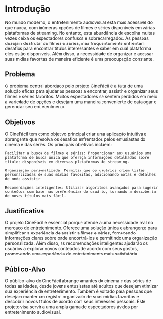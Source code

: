 # Introdução

No mundo moderno, o entretenimento audiovisual está mais acessível do que nunca, com inúmeras opções de filmes e séries disponíveis em várias plataformas de streaming. No entanto, esta abundância de escolha muitas vezes deixa os espectadores confusos e sobrecarregados. As pessoas desejam desfrutar de filmes e séries, mas frequentemente enfrentam desafios para encontrar títulos interessantes e saber em qual plataforma eles estão disponíveis. Além disso, a necessidade de organizar e acessar suas mídias favoritas de maneira eficiente é uma preocupação constante.

## Problema
O problema central abordado pelo projeto CineFácil é a falta de uma solução eficaz para ajudar as pessoas a encontrar, assistir e organizar seus filmes e séries favoritos. Muitos espectadores se sentem perdidos em meio à variedade de opções e desejam uma maneira conveniente de catalogar e gerenciar seu entretenimento.

## Objetivos

O CineFácil tem como objetivo principal criar uma aplicação intuitiva e abrangente que resolva os desafios enfrentados pelos entusiastas do cinema e das séries. Os principais objetivos incluem:

    Facilitar a busca de filmes e séries: Proporcionar aos usuários uma plataforma de busca única que ofereça informações detalhadas sobre títulos disponíveis em diversas plataformas de streaming.

    Organização personalizada: Permitir que os usuários criem listas personalizadas de suas mídias favoritas, adicionando notas e detalhes de onde assistir.

    Recomendações inteligentes: Utilizar algoritmos avançados para sugerir conteúdos com base nas preferências do usuário, tornando a descoberta de novos títulos mais fácil.
    
## Justificativa

O projeto CineFácil é essencial porque atende a uma necessidade real no mercado de entretenimento. Oferece uma solução única e abrangente para simplificar a experiência de assistir a filmes e séries, fornecendo informações claras sobre onde encontrá-los e permitindo uma organização personalizada. Além disso, as recomendações inteligentes ajudarão os usuários a explorar novos conteúdos de acordo com seus gostos, promovendo uma experiência de entretenimento mais satisfatória.

## Público-Alvo

O público-alvo do CineFácil abrange amantes do cinema e das séries de todas as idades, desde jovens entusiastas até adultos que desejam otimizar sua experiência de entretenimento. Também é voltado para pessoas que desejam manter um registro organizado de suas mídias favoritas e descobrir novos títulos de acordo com seus interesses pessoais. Este projeto visa servir a uma ampla gama de espectadores ávidos por entretenimento audiovisual.

